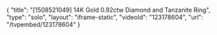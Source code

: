 {
    "title": "[1508521049] 14K Gold 0.92ctw Diamond and Tanzanite Ring",
    "type": "solo",
    "layout": "iframe-static",
    "videoId": "123178604",
    "url": "\/tvpembed\/123178604"
}
